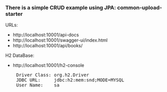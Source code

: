 ### There is a simple CRUD example using JPA: common-upload-starter
URLs:
- http://localhost:10001/api-docs
- http://localhost:10001/swagger-ui/index.html
- http://localhost:10001/api/books/

H2 DataBase:
- http://localhost:10001/h2-console
<pre>
    Driver Class: org.h2.Driver
    JDBC URL:     jdbc:h2:mem:snd;MODE=MYSQL
    User Name:    sa
</pre>

